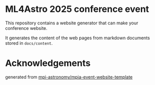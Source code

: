 # ML4Astro 2025 conference event

This repository contains a website generator that can make your conference website.

It generates the content of the web pages from markdown documents stored in `docs/content`.

# Acknowledgements

generated from [mpi-astronomy/mpia-event-website-template](https://github.com/mpi-astronomy/mpia-event-website-template)